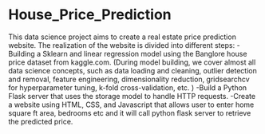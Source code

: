# House_Price_Prediction
This data science project aims to create a real estate price prediction website. The realization of the website is divided into different steps:
 -Building a Sklearn and linear regression model using the Banglore house price dataset from kaggle.com. (During model building, we cover almost all data science concepts, such as data loading and cleaning, outlier detection and removal, feature engineering, dimensionality reduction, gridsearchcv for hyperparameter tuning, k-fold cross-validation, etc. )
 -Build a Python Flask server that uses the storage model to handle HTTP requests.
 -Create a website using HTML, CSS, and Javascript that allows user to enter home square ft area, bedrooms etc and it will call python flask server to retrieve the predicted price.
